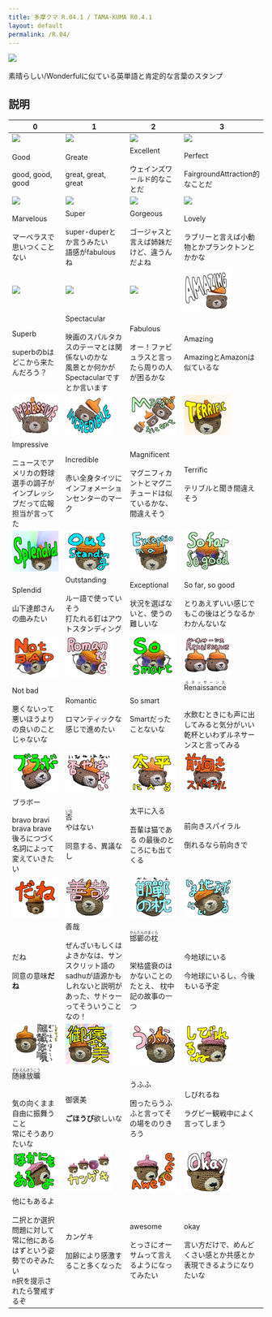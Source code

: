 ```yaml
---
title: 多摩クマ R.04.1 / TAMA-KUMA R0.4.1
layout: default
permalink: /R.04/
---
```


![](images\00_IMG_4336丸_main.png)

素晴らしい/Wonderfulに似ている英単語と肯定的な言葉のスタンプ

## 説明

| 0 | 1 | 2 | 3 |
|---|---|---|---|
| ![](images\01_IMG_4336丸_good.png)| ![](images\02_IMG_4336丸_greate.png)| ![](images\03_IMG_4336丸_excellent.png)| ![](images\04_IMG_4336丸_perfect.png)|
|Good<br/><br/>good, good, good|Greate<br/><br/>great, great, great|Excellent<br/><br/>ウェインズワールド的なことだ|Perfect<br/><br/>FairgroundAttraction的なことだ|
| ![](images\05_PXL_20240628_100118865_pink丸_marvelous.png)| ![](images\06_PXL_20240628_100118865_pink丸_super.png)| ![](images\07_PXL_20240628_100118865_pink丸_gorgeous.png)| ![](images\08_PXL_20240628_100118865_pink丸_lovely.png)|
|Marvelous<br/><br/>マーベラスで思いつくことない|Super<br/><br/>super-duperとか言うみたい<br/>語感がfabulousね|Gorgeous<br/><br/>ゴージャスと言えば姉妹だけど、違うんだよね|Lovely<br/><br/>ラブリーと言えば小動物とかプランクトンとかかな|
| ![](images\09_PXL_20240628_100118865_pink丸_superb.png)| ![](images\10_PXL_20240628_100118865_pink丸_spectacular.png)| ![](images\11_PXL_20240628_100118865_pink丸_fabulous.png)| ![](images\12_IMG_4348_amazing.png)|
|Superb<br/><br/>superbのbはどこから来たんだろう？|Spectacular<br/><br/>映画のスパルタカスのテーマとは関係ないのかな<br/>風景とか何かがSpectacularですとか言います|Fabulous<br/><br/>オー！ファビュラスと言ったら周りの人が困るかな|Amazing<br/><br/>AmazingとAmazonは似ているな|
| ![](images\13_IMG_4348_impressive.png)| ![](images\14_IMG_4348_incredible.png)| ![](images\15_IMG_4348_magnificent.png)| ![](images\16_IMG_4344_楽し_terrific.png)|
|Impressive<br/><br/>ニュースでアメリカの野球選手の調子がインプレッシブだって広報担当が言ってた|Incredible<br/><br/>赤い全身タイツにインフォメーションセンターのマーク|Magnificent<br/><br/>マグニフィカントとマグニチュードは似ているかな、間違えそう|Terrific<br/><br/>テリブルと聞き間違えそう|
| ![](images\17_IMG_4344_楽し_splendid.png)| ![](images\18_IMG_4344_楽し_outstanding.png)| ![](images\19_IMG_4344_楽し_exceptional.png)| ![](images\20_IMG_4345_so_far_so_good.png)|
|Splendid<br/><br/>山下達郎さんの曲みたい|Outstanding<br/><br/>ルー語で使っていそう<br/>打たれる釘はアウトスタンディング|Exceptional<br/><br/>状況を選ばないと、使うの難しいな|So far, so good<br/><br/>とりあえずいい感じでもこの後はどうなるかわかんないな|
| ![](images\21_IMG_4345_Not_bad.png)| ![](images\22_IMG_4345_Romantic.png)| ![](images\23_IMG_4345_so_smart.png)| ![](images\24_IMG_4337_Renaissance.png)|
|Not bad<br/><br/>悪くないって悪いほうよりの良いのことじゃないな|Romantic<br/><br/>ロマンティックな感じで進めたい|So smart<br/><br/>Smartだったことないな|<ruby>Renaissance<rp>（</rp><rt>ルネッサーンス</rt><rp>）</rp></ruby><br/><br/><br/>水飲むときにも声に出してみると気分がいい<br/>乾杯といわずルネサーンスと言ってみる|
| ![](images\25_IMG_4337_ブラボー.png)| ![](images\26_IMG_4337_否やはない.png)| ![](images\27_IMG_4337_太平に入る.png)| ![](images\28_IMG_4337_前向きスパイラル.png)|
|ブラボー<br/><br/>bravo bravi brava brave<br/>後ろにつづく名詞によって変えていきたい|<ruby>否<rp>（</rp><rt>いな</rt><rp>）</rp></ruby><br/>やはない<br/><br/>同意する、異議なし|太平に入る<br/><br/>吾輩は猫である の最後のところにも出てくる|前向きスパイラル<br/><br/>倒れるなら前向きで|
| ![](images\29_PXL_20250218_223206634_だね.png)| ![](images\30_IMG_4340_善哉.png)| ![](images\31_IMG_4340_邯鄲の枕.png)| ![](images\32_IMG_4340_今地球にいる.png)|
|だね<br/><br/>同意の意味**だね**|善哉<br/><br/>ぜんざいもしくはよきかなは、サンスクリット語のsadhuが語源かもしれないと説明があった、サドゥーってそういうことなの！|<ruby>邯鄲の枕<rp>（</rp><rt>かんたんのまくら</rt><rp>）</rp></ruby><br/><br/><br/>栄枯盛衰のはかないことのたとえ、 枕中記の故事の一つ|今地球にいる<br/><br/>今地球にいるし、今後もいる予定|
| ![](images\33_IMG_4340_随縁放曠.png)| ![](images\34_IMG_4340_御褒美.png)| ![](images\35_IMG_4340_うふふ.png)| ![](images\36_PXL_20240628_100008457_しびれるね.png)|
|<ruby>随縁放曠<rp>（</rp><rt>ずいえんほうこう</rt><rp>）</rp></ruby><br/><br/><br/>気の向くまま自由に振舞うこと<br/>常にそうありたいな|御褒美<br/><br/>**ごほうび**欲しいな|うふふ<br/><br/>困ったらうふふと言ってその場をのりきろう|しびれるね<br/><br/>ラグビー観戦中によく言ってしまう|
| ![](images\37_PXL_20240628_100008457_他にもあるよ.png)| ![](images\38_PXL_20240628_100008457_カンゲキ.png)| ![](images\39_PXL_20240628_100008457_awesome.png)| ![](images\40_PXL_20240628_100008457_okay.png)|
|他にもあるよ<br/><br/>二択とか選択問題に対して常に他にあるはずという姿勢でのぞみたい <br/>n択を提示されたら警戒するぞ|カンゲキ<br/><br/>加齢により感激すること多くなった|awesome<br/><br/>とっさにオーサムって言えるようになってみたい|okay<br/><br/>言い方だけで、めんどくさい感とか共感とか表現できるようになりたいな|

<!--
Good
Greate
Excellent
Perfect
Marvelous
Super
Gorgeous
Lovely
Superb
Spectacular
Fabulous
Amazing
Impressive
Incredible
Magnificent
Terrific
Splendid
Outstanding
Exceptional
So far, so good
Not bad
Romantic
So smart
<ruby>Renaissance<rp>（</rp><rt>ルネッサーンス</rt><rp>）</rp></ruby><br/>
ブラボー
<ruby>否<rp>（</rp><rt>いな</rt><rp>）</rp></ruby><br/>やはない
太平に入る
前向きスパイラル
だね
善哉
<ruby>邯鄲の枕<rp>（</rp><rt>かんたんのまくら</rt><rp>）</rp></ruby><br/>
今地球にいる
<ruby>随縁放曠<rp>（</rp><rt>ずいえんほうこう</rt><rp>）</rp></ruby><br/>
御褒美
うふふ
しびれるね
他にもあるよ
カンゲキ
awesome
okay

-->